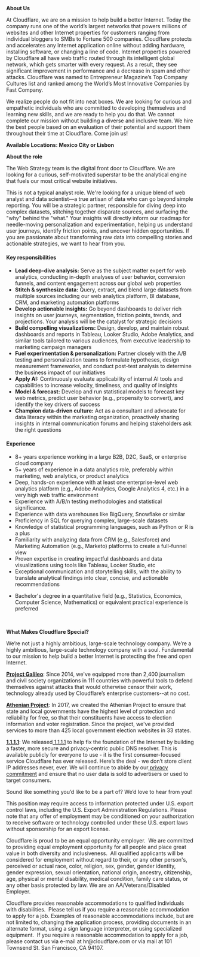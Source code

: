 <div class="content-intro">
	<div><strong>About Us</strong></div>
	<div>
		<p>At Cloudflare, we are on a mission to help build a better Internet. Today the company runs one of the world’s largest networks that powers millions of websites and other Internet properties for customers ranging from individual bloggers to SMBs to Fortune 500 companies. Cloudflare protects and accelerates any Internet application online without adding hardware, installing software, or changing a line of code. Internet properties powered by Cloudflare all have web traffic routed through its intelligent global network, which gets smarter with every request. As a result, they see significant improvement in performance and a decrease in spam and other attacks. Cloudflare was named to Entrepreneur Magazine’s Top Company Cultures list and ranked among the World’s Most Innovative Companies by Fast Company.&nbsp;</p>
		<p><span style="font-weight: 400;">We realize people do not fit into neat boxes. We are looking for curious and empathetic individuals who are committed to developing themselves and learning new skills, and we are ready to help you do that. We cannot complete our mission without building a diverse and inclusive team. We hire the best people based on an evaluation of their potential and support them throughout their time at Cloudflare. Come join us!&nbsp;</span></p>
	</div>
</div>
<p><strong>Available Locations: Mexico City or Lisbon</strong></p>
<p><strong>About the role</strong></p>
<p>The Web Strategy team is the digital front door to Cloudflare. We are looking for a curious, self-motivated superstar to be the analytical engine that fuels our most critical website initiatives.</p>
<p>This is not a typical analyst role. We're looking for a unique blend of web analyst and data scientist—a true artisan of data who can go beyond simple reporting. You will be a strategic partner, responsible for diving deep into complex datasets, stitching together disparate sources, and surfacing the "why" behind the "what." Your insights will directly inform our roadmap for needle-moving personalization and experimentation, helping us understand user journeys, identify friction points, and uncover hidden opportunities. If you are passionate about transforming raw data into compelling stories and actionable strategies, we want to hear from you.</p>
<h4><strong>Key responsibilities</strong></h4>
<ul>
	<li><strong>Lead deep-dive analysis:</strong> Serve as the subject matter expert for web analytics, conducting in-depth analyses of user behavior, conversion funnels, and content engagement across our global web properties</li>
	<li><strong>Stitch &amp; synthesize data:</strong> Query, extract, and blend large datasets from multiple sources including our web analytics platform, BI database, CRM, and marketing automation platforms</li>
	<li><strong>Develop actionable insights:</strong> Go beyond dashboards to deliver rich insights on user journeys, segmentation, friction points, trends, and projections. Your analysis will be the catalyst for strategic decisions</li>
	<li><strong>Build compelling visualizations:</strong> Design, develop, and maintain robust dashboards and reports in Tableau, Looker Studio, Adobe Analytics, and similar tools tailored to various audiences, from executive leadership to marketing campaign managers</li>
	<li><strong>Fuel experimentation &amp; personalization:</strong> Partner closely with the A/B testing and personalization teams to formulate hypotheses, design measurement frameworks, and conduct post-test analysis to determine the business impact of our initiatives</li>
	<li><strong>Apply AI:</strong> Continuously evaluate applicability of internal AI tools and capabilities to increase velocity, timeliness, and quality of insights</li>
	<li><strong>Model &amp; forecast:</strong> Develop and run statistical models to forecast key web metrics, predict user behavior (e.g., propensity to convert), and identify the key drivers of success</li>
	<li><strong>Champion data-driven culture:</strong> Act as a consultant and advocate for data literacy within the marketing organization, proactively sharing insights in internal communication forums and helping stakeholders ask the right questions</li>
</ul>
<h4><strong>Experience</strong></h4>
<ul>
	<li>8+ years experience working in a large B2B, D2C, SaaS, or enterprise cloud company</li>
	<li>5+ years of experience in a data analytics role, preferably within marketing, web analytics, or product analytics</li>
	<li>Deep, hands-on experience with at least one enterprise-level web analytics platform (e.g., Adobe Analytics, Google Analytics 4, etc.) in a very high web traffic environment</li>
	<li>Experience with A/B/n testing methodologies and statistical significance.</li>
	<li>Experience with data warehouses like BigQuery, Snowflake or similar</li>
	<li>Proficiency in SQL for querying complex, large-scale datasets</li>
	<li>Knowledge of statistical programming languages, such as Python or R is a plus</li>
	<li>Familiarity with analyzing data from CRM (e.g., Salesforce) and Marketing Automation (e.g., Marketo) platforms to create a full-funnel view</li>
	<li>Proven expertise in creating impactful dashboards and data visualizations using tools like Tableau, Looker Studio, etc</li>
	<li>Exceptional communication and storytelling skills, with the ability to translate analytical findings into clear, concise, and actionable recommendations&nbsp;</li>
</ul>
<ul>
	<li>Bachelor's degree in a quantitative field (e.g., Statistics, Economics, Computer Science, Mathematics) or equivalent practical experience is preferred</li>
</ul>
<p>&nbsp;</p>
<div class="content-conclusion">
	<p><strong>What Makes Cloudflare Special?</strong></p>
	<p><span style="font-weight: 400;">We’re not just a highly ambitious, large-scale technology company. We’re a highly ambitious, large-scale technology company with a soul. Fundamental to our mission to help build a better Internet is protecting the free and open Internet.</span></p>
	<p><a href="https://blog.cloudflare.com/protecting-free-expression-online/"><strong>Project Galileo</strong></a><span style="font-weight: 400;">: Since 2014, we've equipped more than 2,400 journalism and civil society organizations in 111 countries with powerful tools to defend themselves against attacks that would otherwise censor their work, technology already used by Cloudflare’s enterprise customers--at no cost.</span></p>
	<p><strong><a href="https://www.cloudflare.com/athenian/">Athenian Project</a></strong><span style="font-weight: 400;">: In 2017, we created the Athenian Project to ensure that state and local governments have the highest level of protection and reliability for free, so that their constituents have access to election information and voter registration. Since the project, we've provided services to more than 425 local government election websites in 33 states.</span></p>
	<p><a href="https://1.1.1.1/"><strong>1.1.1.1</strong></a><span style="font-weight: 400;">: We released</span><a href="https://1.1.1.1/"> <span style="font-weight: 400;">1.1.1.1</span></a><span style="font-weight: 400;"> to help fix the foundation of the Internet by building a faster, more secure and privacy-centric public DNS resolver. This is available publicly for everyone to use - it is the first consumer-focused service Cloudflare has ever released. Here’s the deal - we don’t store client IP addresses never, ever. We will continue to abide by our</span><a href="https://developers.cloudflare.com/1.1.1.1/privacy/public-dns-resolver"> privacy commitment</a><span style="font-weight: 400;"> and ensure that no user data is sold to advertisers or used to target consumers.</span></p>
	<p><span style="font-weight: 400;">Sound like something you’d like to be a part of? We’d love to hear from you!</span></p>
	<p><span style="font-weight: 400;">This position may require access to information protected under U.S. export control laws, including the U.S. Export Administration Regulations. Please note that any offer of employment may be conditioned on your authorization to receive software or technology controlled under these U.S. export laws without sponsorship for an export license.</span></p>
	<p><span style="font-weight: 400;">Cloudflare is proud to be an equal opportunity employer. &nbsp;We are committed to providing equal employment opportunity for all people and place great value in both diversity and inclusiveness. &nbsp;All qualified applicants will be considered for employment without regard to their, or any other person's, perceived or actual</span> <span style="font-weight: 400;">race, color, religion, sex, gender, gender identity, gender expression, sexual orientation, national origin, ancestry, citizenship, age, physical or mental disability, medical condition, family care status, or any other basis protected by law. </span><span style="font-weight: 400;">We are an AA/Veterans/Disabled Employer.</span></p>
	<p><span style="font-weight: 400;">Cloudflare provides reasonable accommodations to qualified individuals with disabilities. &nbsp;Please tell us if you require a reasonable accommodation to apply for a job. Examples of reasonable accommodations include, but are not limited to, changing the application process, providing documents in an alternate format, using a sign language interpreter, or using specialized equipment. &nbsp;If you require a reasonable accommodation to apply for a job, please contact us via e-mail at </span><span style="font-weight: 400;">hr@cloudflare.com</span><span style="font-weight: 400;"> or via mail at 101 Townsend St. San Francisco, CA 94107.</span></p>
</div>